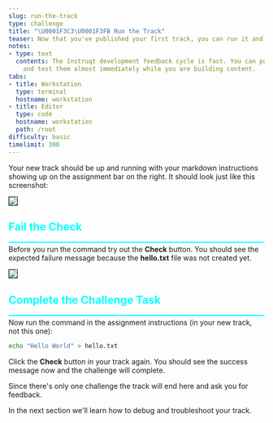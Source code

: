 ```yaml
---
slug: run-the-track
type: challenge
title: "\U0001F3C3\U0001F3FB Run the Track"
teaser: Now that you've published your first track, you can run it and test it out.
notes:
- type: text
  contents: The Instruqt development feedback cycle is fast. You can push changes
    and test them almost immediately while you are building content.
tabs:
- title: Workstation
  type: terminal
  hostname: workstation
- title: Editor
  type: code
  hostname: workstation
  path: /root
difficulty: basic
timelimit: 300
---
```

<style type="text/css" rel="stylesheet">
hr.cyan { background-color: cyan; color: cyan; height: 2px; margin-bottom: -10px; }
h2.cyan { color: cyan; }
</style>Your new track should be up and running with your markdown instructions showing up on the assignment bar on the right. It should look just like this screenshot:

<img style="border: 1px solid;" src="https://github.com/instruqt/instruqt-training-assets/blob/master/track-images/create_a_file.png?raw=true"></img>

<h2 class="cyan">Fail the Check</h2>
<hr class="cyan">

Before you run the command try out the **Check** button. You should see the expected failure message because the **hello.txt** file was not created yet.

<img style="border: 1px solid;" src="https://github.com/instruqt/instruqt-training-assets/blob/master/track-images/failed_attempt.png?raw=true"></img>

<h2 class="cyan">Complete the Challenge Task</h2>
<hr class="cyan">

Now run the command in the assignment instructions (in your new track, not this one):

```bash
echo "Hello World" > hello.txt
```

Click the **Check** button in your track again. You should see the success message now and the challenge will complete.

Since there's only one challenge the track will end here and ask you for feedback.

In the next section we'll learn how to debug and troubleshoot your track.